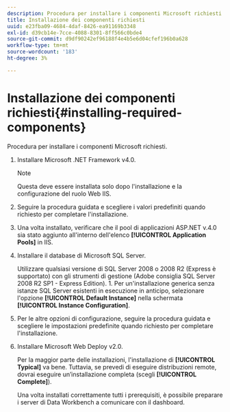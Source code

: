 ```yaml
---
description: Procedura per installare i componenti Microsoft richiesti.
title: Installazione dei componenti richiesti
uuid: e23fba09-4684-4daf-8426-ea91169b3348
exl-id: d39cb14e-7cce-4088-8301-8ff566c0bde4
source-git-commit: d9df90242ef96188f4e4b5e6d04cfef196b0a628
workflow-type: tm+mt
source-wordcount: '183'
ht-degree: 3%

---
```


# Installazione dei componenti richiesti{#installing-required-components}

Procedura per installare i componenti Microsoft richiesti.

1. Installare Microsoft .NET Framework v4.0.

   >[!NOTE]
   >
   >Questa deve essere installata solo dopo l&#39;installazione e la configurazione del ruolo Web IIS.

1. Seguire la procedura guidata e scegliere i valori predefiniti quando richiesto per completare l&#39;installazione.
1. Una volta installato, verificare che il pool di applicazioni ASP.NET v.4.0 sia stato aggiunto all&#39;interno dell&#39;elenco **[!UICONTROL Application Pools]** in IIS.
1. Installare il database di Microsoft SQL Server.

   Utilizzare qualsiasi versione di SQL Server 2008 o 2008 R2 (Express è supportato) con gli strumenti di gestione (Adobe consiglia SQL Server 2008 R2 SP1 - Express Edition). 1. Per un&#39;installazione generica senza istanze SQL Server esistenti in esecuzione in anticipo, selezionare l&#39;opzione **[!UICONTROL Default Instance]** nella schermata **[!UICONTROL Instance Configuration]**.
1. Per le altre opzioni di configurazione, seguire la procedura guidata e scegliere le impostazioni predefinite quando richiesto per completare l&#39;installazione.
1. Installare Microsoft Web Deploy v2.0.

   Per la maggior parte delle installazioni, l&#39;installazione di **[!UICONTROL Typical]** va bene. Tuttavia, se prevedi di eseguire distribuzioni remote, dovrai eseguire un’installazione completa (scegli **[!UICONTROL Complete]**).

   Una volta installati correttamente tutti i prerequisiti, è possibile preparare i server di Data Workbench a comunicare con il dashboard.

